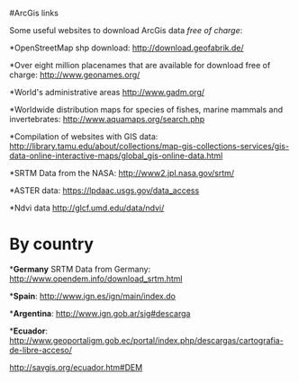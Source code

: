 #ArcGis links

Some useful websites to download ArcGis data <i>free of charge</i>:

*OpenStreetMap shp download: http://download.geofabrik.de/

*Over eight million placenames that are available for download free of charge: http://www.geonames.org/

*World's administrative areas http://www.gadm.org/

*Worldwide distribution maps for species of fishes, marine mammals and invertebrates: http://www.aquamaps.org/search.php

*Compilation of websites with GIS data: http://library.tamu.edu/about/collections/map-gis-collections-services/gis-data-online-interactive-maps/global_gis-online-data.html

*SRTM Data from the NASA: http://www2.jpl.nasa.gov/srtm/

*ASTER data: https://lpdaac.usgs.gov/data_access

*Ndvi data http://glcf.umd.edu/data/ndvi/

# By country

*<b>Germany</b> SRTM Data from Germany: http://www.opendem.info/download_srtm.html

*<b>Spain</b>: http://www.ign.es/ign/main/index.do

*<b>Argentina</b>: http://www.ign.gob.ar/sig#descarga

*<b>Ecuador</b>: http://www.geoportaligm.gob.ec/portal/index.php/descargas/cartografia-de-libre-acceso/

http://savgis.org/ecuador.htm#DEM
